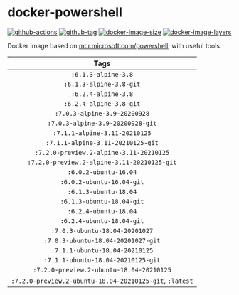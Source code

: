 # docker-powershell

[![github-actions](https://github.com/theohbrothers/docker-powershell/workflows/ci-master-pr/badge.svg)](https://github.com/theohbrothers/docker-powershell/actions)
[![github-tag](https://img.shields.io/github/tag/theohbrothers/docker-powershell)](https://github.com/theohbrothers/docker-powershell/releases/)
[![docker-image-size](https://img.shields.io/microbadger/image-size/theohbrothers/docker-powershell/latest)](https://hub.docker.com/r/theohbrothers/docker-powershell)
[![docker-image-layers](https://img.shields.io/microbadger/layers/theohbrothers/docker-powershell/latest)](https://hub.docker.com/r/theohbrothers/docker-powershell)

Docker image based on [mcr.microsoft.com/powershell](https://hub.docker.com/r/microsoft/powershell/), with useful tools.

| Tags |
|:-------:|
| `:6.1.3-alpine-3.8` |
| `:6.1.3-alpine-3.8-git` |
| `:6.2.4-alpine-3.8` |
| `:6.2.4-alpine-3.8-git` |
| `:7.0.3-alpine-3.9-20200928` |
| `:7.0.3-alpine-3.9-20200928-git` |
| `:7.1.1-alpine-3.11-20210125` |
| `:7.1.1-alpine-3.11-20210125-git` |
| `:7.2.0-preview.2-alpine-3.11-20210125` |
| `:7.2.0-preview.2-alpine-3.11-20210125-git` |
| `:6.0.2-ubuntu-16.04` |
| `:6.0.2-ubuntu-16.04-git` |
| `:6.1.3-ubuntu-18.04` |
| `:6.1.3-ubuntu-18.04-git` |
| `:6.2.4-ubuntu-18.04` |
| `:6.2.4-ubuntu-18.04-git` |
| `:7.0.3-ubuntu-18.04-20201027` |
| `:7.0.3-ubuntu-18.04-20201027-git` |
| `:7.1.1-ubuntu-18.04-20210125` |
| `:7.1.1-ubuntu-18.04-20210125-git` |
| `:7.2.0-preview.2-ubuntu-18.04-20210125` |
| `:7.2.0-preview.2-ubuntu-18.04-20210125-git`, `:latest` |
